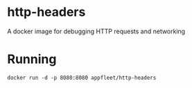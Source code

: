# http-headers

A docker image for debugging HTTP requests and networking

# Running

```
docker run -d -p 8080:8080 appfleet/http-headers
```
